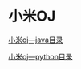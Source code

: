 # 小米OJ

[小米oj—java目录](https://github.com/shencang/XiaomiOJTest)

[小米oj—python目录](https://github.com/shencang/pythonPractice/tree/master/%E5%AD%A6%E4%B9%A0%E8%AE%B0%E5%BD%95/%E5%B0%8F%E7%B1%B3oj)
